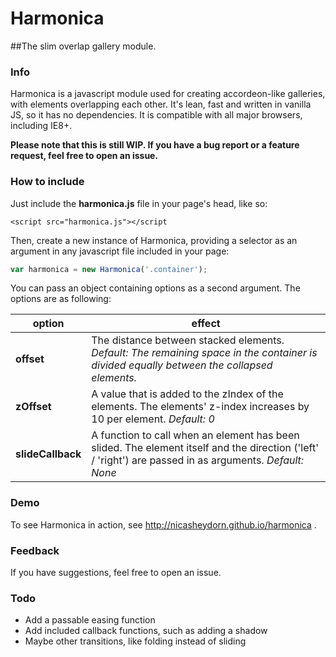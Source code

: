 # Harmonica

##The slim overlap gallery module.

### Info

Harmonica is a javascript module used for creating accordeon-like galleries, with elements overlapping each other.  It's lean, fast and written in vanilla JS, so it has no dependencies. It is compatible with all major browsers, including IE8+.

**Please note that this is still WIP. If you have a bug report or a feature request, feel free to open an issue.**

### How to include

Just include the **harmonica.js** file in your page's head, like so:

`<script src="harmonica.js"></script`

Then, create a new instance of Harmonica, providing a selector as an argument in any javascript file included in your page:

```javascript
var harmonica = new Harmonica('.container');
```

You can pass an object containing options as a second argument. The options are as following:


| option        | effect           |
| ------------- |-------------|
| **offset**      | The distance between stacked elements. *Default: The remaining space in the container is divided equally between the collapsed elements.* |
| **zOffset**      | A value that is added to the zIndex of the elements. The elements' z-index increases by 10 per element.  *Default: 0* |
| **slideCallback** | A function to call when an element has been slided. The element itself and the direction ('left' / 'right') are passed in as arguments. *Default: None*      |

### Demo

To see Harmonica in action, see http://nicasheydorn.github.io/harmonica .

### Feedback

If you have suggestions, feel free to open an issue.

### Todo

- Add a passable easing function
- Add included callback functions, such as adding a shadow
- Maybe other transitions, like folding instead of sliding